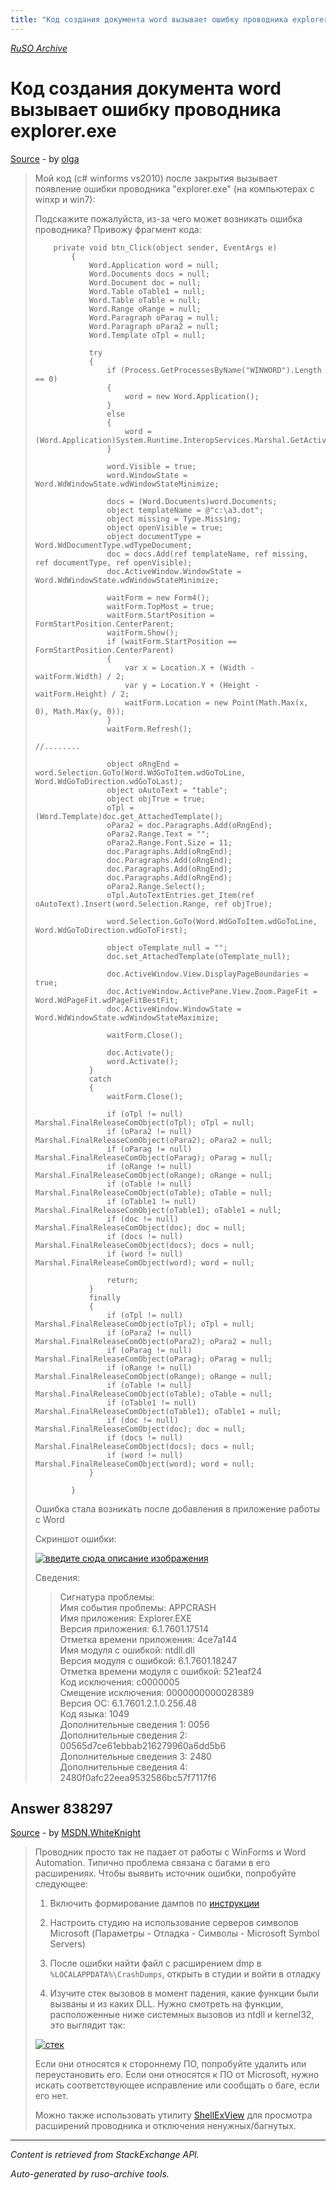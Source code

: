 ```yaml
---
title: "Код создания документа word вызывает ошибку проводника explorer.exe"
---
```

<p><i><a href="https://github.com/MSDN-WhiteKnight/ruso-archive/">RuSO Archive</a></i></p>
<h1>Код создания документа word вызывает ошибку проводника explorer.exe</h1>
<p><a href="https://ru.stackoverflow.com/questions/831556/%d0%9a%d0%be%d0%b4-%d1%81%d0%be%d0%b7%d0%b4%d0%b0%d0%bd%d0%b8%d1%8f-%d0%b4%d0%be%d0%ba%d1%83%d0%bc%d0%b5%d0%bd%d1%82%d0%b0-word-%d0%b2%d1%8b%d0%b7%d1%8b%d0%b2%d0%b0%d0%b5%d1%82-%d0%be%d1%88%d0%b8%d0%b1%d0%ba%d1%83-%d0%bf%d1%80%d0%be%d0%b2%d0%be%d0%b4%d0%bd%d0%b8%d0%ba%d0%b0-explorer-exe">Source</a> - by <a href="https://ru.stackoverflow.com/users/238820/olga">olga</a></p>
<blockquote>
<p>Мой код (c# winforms vs2010) после закрытия вызывает появление ошибки проводника "explorer.exe" (на компьютерах с winxp и win7):</p>

<p>Подскажите пожалуйста, из-за чего может возникать ошибка проводника?
Привожу фрагмент кода:</p>

<pre><code>    private void btn_Click(object sender, EventArgs e)
        {
            Word.Application word = null;
            Word.Documents docs = null;
            Word.Document doc = null;
            Word.Table oTable1 = null;
            Word.Table oTable = null;
            Word.Range oRange = null;
            Word.Paragraph oParag = null;
            Word.Paragraph oPara2 = null;
            Word.Template oTpl = null;

            try
            {
                if (Process.GetProcessesByName("WINWORD").Length == 0)
                {
                    word = new Word.Application();
                }
                else
                {
                    word = (Word.Application)System.Runtime.InteropServices.Marshal.GetActiveObject("Word.Application");
                }

                word.Visible = true;
                word.WindowState = Word.WdWindowState.wdWindowStateMinimize;

                docs = (Word.Documents)word.Documents;
                object templateName = @"c:\a3.dot";
                object missing = Type.Missing;
                object openVisible = true;
                object documentType = Word.WdDocumentType.wdTypeDocument;
                doc = docs.Add(ref templateName, ref missing, ref documentType, ref openVisible);
                doc.ActiveWindow.WindowState = Word.WdWindowState.wdWindowStateMinimize;

                waitForm = new Form4();
                waitForm.TopMost = true;
                waitForm.StartPosition = FormStartPosition.CenterParent;
                waitForm.Show();
                if (waitForm.StartPosition == FormStartPosition.CenterParent)
                {
                    var x = Location.X + (Width - waitForm.Width) / 2;
                    var y = Location.Y + (Height - waitForm.Height) / 2;
                    waitForm.Location = new Point(Math.Max(x, 0), Math.Max(y, 0));
                }
                waitForm.Refresh();

//........

                object oRngEnd = word.Selection.GoTo(Word.WdGoToItem.wdGoToLine, Word.WdGoToDirection.wdGoToLast);
                object oAutoText = "table";
                object objTrue = true;
                oTpl = (Word.Template)doc.get_AttachedTemplate();
                oPara2 = doc.Paragraphs.Add(oRngEnd);
                oPara2.Range.Text = "";
                oPara2.Range.Font.Size = 11;
                doc.Paragraphs.Add(oRngEnd);
                doc.Paragraphs.Add(oRngEnd);
                doc.Paragraphs.Add(oRngEnd);
                doc.Paragraphs.Add(oRngEnd);
                oPara2.Range.Select();
                oTpl.AutoTextEntries.get_Item(ref oAutoText).Insert(word.Selection.Range, ref objTrue);

                word.Selection.GoTo(Word.WdGoToItem.wdGoToLine, Word.WdGoToDirection.wdGoToFirst);

                object oTemplate_null = "";
                doc.set_AttachedTemplate(oTemplate_null);

                doc.ActiveWindow.View.DisplayPageBoundaries = true;
                doc.ActiveWindow.ActivePane.View.Zoom.PageFit = Word.WdPageFit.wdPageFitBestFit;
                doc.ActiveWindow.WindowState = Word.WdWindowState.wdWindowStateMaximize;

                waitForm.Close();

                doc.Activate();
                word.Activate();
            }
            catch
            {
                waitForm.Close();

                if (oTpl != null) Marshal.FinalReleaseComObject(oTpl); oTpl = null;
                if (oPara2 != null) Marshal.FinalReleaseComObject(oPara2); oPara2 = null;
                if (oParag != null) Marshal.FinalReleaseComObject(oParag); oParag = null;
                if (oRange != null) Marshal.FinalReleaseComObject(oRange); oRange = null;
                if (oTable != null) Marshal.FinalReleaseComObject(oTable); oTable = null;
                if (oTable1 != null) Marshal.FinalReleaseComObject(oTable1); oTable1 = null;
                if (doc != null) Marshal.FinalReleaseComObject(doc); doc = null;
                if (docs != null) Marshal.FinalReleaseComObject(docs); docs = null;
                if (word != null) Marshal.FinalReleaseComObject(word); word = null;

                return;
            }
            finally
            {
                if (oTpl != null) Marshal.FinalReleaseComObject(oTpl); oTpl = null;
                if (oPara2 != null) Marshal.FinalReleaseComObject(oPara2); oPara2 = null;
                if (oParag != null) Marshal.FinalReleaseComObject(oParag); oParag = null;
                if (oRange != null) Marshal.FinalReleaseComObject(oRange); oRange = null;
                if (oTable != null) Marshal.FinalReleaseComObject(oTable); oTable = null;
                if (oTable1 != null) Marshal.FinalReleaseComObject(oTable1); oTable1 = null;
                if (doc != null) Marshal.FinalReleaseComObject(doc); doc = null;
                if (docs != null) Marshal.FinalReleaseComObject(docs); docs = null;
                if (word != null) Marshal.FinalReleaseComObject(word); word = null;
            }

        }
</code></pre>

<p>Ошибка стала возникать после добавления в приложение работы с Word</p>

<p>Скриншот ошибки:</p>

<p><a href="https://i.stack.imgur.com/OEceB.png" rel="noreferrer"><img src="https://i.stack.imgur.com/OEceB.png" alt="введите сюда описание изображения"></a></p>

<p>Сведения:</p>

<blockquote>
  <p>Сигнатура проблемы:<br>
  Имя события проблемы: APPCRASH<br>
  Имя приложения: Explorer.EXE<br>
  Версия приложения: 6.1.7601.17514<br>
  Отметка времени приложения: 4ce7a144<br>
  Имя модуля с ошибкой: ntdll.dll<br>
  Версия модуля с ошибкой: 6.1.7601.18247<br>
  Отметка времени модуля с ошибкой: 521eaf24<br>
  Код исключения: c0000005<br>
  Смещение исключения: 0000000000028389<br>
  Версия ОС: 6.1.7601.2.1.0.256.48<br>
  Код языка: 1049<br>
  Дополнительные сведения 1: 0056<br>
  Дополнительные сведения 2: 00565d7ce61ebbab216279960a6dd5b6<br>
  Дополнительные сведения 3: 2480<br>
  Дополнительные сведения 4: 2480f0afc22eea9532586bc57f7117f6</p>
</blockquote>

</blockquote>
<h2>Answer 838297</h2>
<p><a href="https://ru.stackoverflow.com/a/838297/">Source</a> - by <a href="https://ru.stackoverflow.com/users/240512/msdn-whiteknight">MSDN.WhiteKnight</a></p>
<blockquote>
<p>Проводник просто так не падает от работы с WinForms и Word Automation. Типично проблема связана с багами в его расширениях. Чтобы выявить источник ошибки, попробуйте следующее:</p>

<ol>
<li><p>Включить формирование дампов по <a href="https://msdn.microsoft.com/en-us/library/windows/desktop/bb787181%28v=vs.85%29.aspx?f=255&amp;MSPPError=-2147217396" rel="nofollow noreferrer">инструкции</a></p></li>
<li><p>Настроить студию на использование серверов символов Microsoft (Параметры - Отладка - Символы - Microsoft Symbol Servers)</p></li>
<li><p>После ошибки найти файл с расширением dmp в <code>%LOCALAPPDATA%\CrashDumps</code>,  открыть в студии и войти в отладку</p></li>
<li><p>Изучите стек вызовов в момент падения, какие функции были вызваны и из каких DLL. Нужно смотреть на функции, расположенные ниже системных вызовов из ntdll и kernel32, это выглядит так:</p></li>
</ol>

<p><a href="https://i.stack.imgur.com/TRXgz.png" rel="nofollow noreferrer"><img src="https://i.stack.imgur.com/TRXgz.png" alt="стек"></a></p>

<p>Если они относятся к стороннему ПО, попробуйте удалить или переустановить его. Если они относятся к ПО от Microsoft, нужно искать соответствующее исправление или сообщать о баге, если его нет.</p>

<p>Можно также использовать утилиту <a href="http://www.nirsoft.net/utils/shexview.html" rel="nofollow noreferrer">ShellExView</a> для просмотра расширений проводника и отключения ненужных/багнутых. </p>

</blockquote>
<hr/>
<p><i>Content is retrieved from StackExchange API. </i></p>
<p><i>Auto-generated by ruso-archive tools. </i></p>
